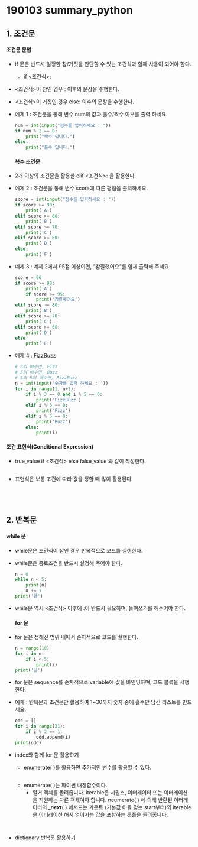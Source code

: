 # 190103 summary_python



## 1. 조건문



#### 		조건문 문법

* if 문은 반드시 일정한 참/거짓을 판단할 수 있는 조건식과 함께 사용이 되어야 한다.

  * if <조건식>:

* <조건식>이 참인 경우 : 이후의 문장을 수행한다.

* <조건식>이 거짓인 경우 else: 이후의 문장을 수행한다.

* 예제 1 : 조건문을 통해 변수 num의 값과 홀수/짝수 여부를 출력 하세요.

  ```python
  num = int(input("점수를 입력하세요 : "))
  if num % 2 == 0:
      print("짝수 입니다.")
  else:
      print("홀수 입니다.")
  ```



  #### 복수 조건문

* 2개 이상의 조건문을 활용한 elif <조건식>: 을 활용한다.

* 예제 2 : 조건문을 통해 변수 score에 따른 평점을 출력하세요.

  ```python
  score = int(input("점수를 입력하세요 : "))
  if score >= 90:
      print('A')
  elif score >= 80:
      print('B')
  elif score >= 70:
      print('C')
  elif score >= 60:
      print('D')
  else:
      print('F')
  ```

* 예제 3 :  예제 2에서 95점 이상이면, "참잘했어요"를 함께 출력해 주세요.

  ```python
  score = 96
  if score >= 90:
      print('A')
      if score >= 95:
          print('참잘했어요')
  elif score >= 80:
      print('B')
  elif score >= 70:
      print('C')
  elif score >= 60:
      print('D')
  else:
      print('F')
  ```

* 예제 4 : FizzBuzz

  ```python
  # 3의 배수면, Fizz
  # 5의 배수면, Buzz
  # 3과 5의 배수면, FizzBuzz
  n = int(input('숫자를 입력 하세요 : '))
  for i in range(1, n+1):
      if i % 3 == 0 and i % 5 == 0:
          print('FizzBuzz')
      elif i % 3 == 0:
          print('Fizz')
      elif i % 5 == 0:
          print('Buzz')
      else:
          print(i)
  
  ```


#### 	조건 표현식(Conditional Expression)

* true_value if <조건식> else false_value 와 같이 작성한다.

  ```python
  
  ```

* 표현식은 보통 조건에 따라 값을 정할 때 많이 활용된다.

  ```python
  
  ```

  ```python
  
  ```

  ```python
  
  ```

  ```python
  
  ```



## 2. 반복문



#### 	while 문

* while문은 조건식이 참인 경우 반복적으로 코드를 실핸한다.

* while문은 종료조건을 반드시 설정해 주어야 한다.

  ```python
  n = 0
  while n < 5:
      print(n)
      n += 1
  print('끝')
  ```

* while문 역시 <조건식> 이후에 :이 반드시 필요하며, 들여쓰기를 해주어야 한다.



  #### for 문

* for 문은 정해진 범위 내에서 순차적으로 코드를 실행한다.

  ```python
  n = range(10)
  for i in n:
      if i < 5:
          print(i)
  print('끝')
  ```

* for 문은 sequence를 순차적으로 variable에 값을 바인딩하며, 코드 블록을 시행한다.

* 예제 : 반복문과 조건문만 활용하여 1~30까지 숫자 중에 홀수만 담긴 리스트를 만드세요.

  ```python
  odd = []
  for i in range(31):
      if i % 2 == 1:
          odd.append(i)
  print(odd)
  ```

* index와 함께 for 문 활용하기

  * enumerate( )를 활용하면 추가적인 변수를 활용할 수 있다.

  ```python
  
  ```

  * enumerate( )는 파이썬 내장함수이다.
    * 열거 객체를 돌려줍니다. iterable은 시퀀스, 이터레이터 또는 이터레이션을 지원하는 다른 객체여야 합니다. neumerate( ) 에 의해 반환된 이터레이터의 ____next___( ) 메서드는 카운트 (기본값 0 을 갖는 start부터)와 iterable을 이터레이션 해서 얻어지는 값을 포함하는 튜플을 돌려줍니다.

  ```python
  
  ```

  ```python
  
  ```

* dictionary 반복문 활용하기
